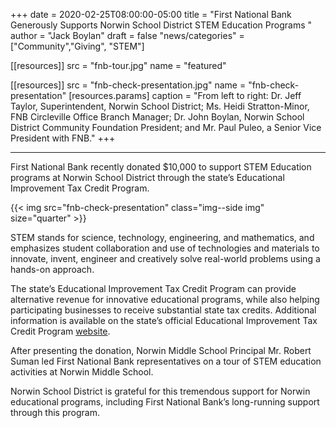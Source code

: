 +++
date = 2020-02-25T08:00:00-05:00
title = "First National Bank Generously Supports Norwin School District STEM Education Programs "
author = "Jack Boylan"
draft = false
"news/categories" = ["Community","Giving", "STEM"]

[[resources]]
  src  = "fnb-tour.jpg"
  name = "featured"
  
[[resources]]
  src = "fnb-check-presentation.jpg"
  name = "fnb-check-presentation"
  [resources.params]
    caption = "From left to right: Dr. Jeff Taylor, Superintendent, Norwin School District; Ms. Heidi Stratton-Minor, FNB Circleville Office Branch Manager; Dr. John Boylan, Norwin School District Community Foundation President; and Mr. Paul Puleo, a Senior Vice President with FNB."
+++



---

First National Bank recently donated $10,000 to support STEM Education programs at Norwin School District through the state’s Educational Improvement Tax Credit Program.<!--more-->

{{< img src="fnb-check-presentation" class="img--side img" size="quarter" >}}

STEM stands for science, technology, engineering, and mathematics, and emphasizes student collaboration and use of technologies and materials to innovate, invent, engineer and creatively solve real-world problems using a hands-on approach. 

The state’s Educational Improvement Tax Credit Program can provide alternative revenue for innovative educational programs, while also helping participating businesses to receive substantial state tax credits. Additional information is available on the state’s official Educational Improvement Tax Credit Program [website](https://dced.pa.gov/programs/educational-improvement-tax-credit-program-eitc/).  

After presenting the donation, Norwin Middle School Principal Mr. Robert Suman led First National Bank representatives on a tour of STEM education activities at Norwin Middle School. 

Norwin School District is grateful for this tremendous support for Norwin educational programs, including First National Bank’s long-running support through this program.
